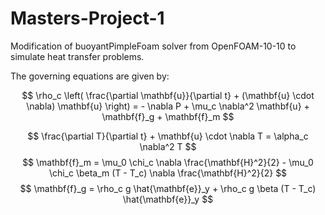 # Masters-Project-1

Modification of buoyantPimpleFoam solver from OpenFOAM-10-10 to simulate heat transfer problems.

The governing equations are given by:

$$
\rho_c \left( \frac{\partial \mathbf{u}}{\partial t} + (\mathbf{u} \cdot \nabla) \mathbf{u} \right) = - \nabla P + \mu_c \nabla^2 \mathbf{u} + \mathbf{f}_g + \mathbf{f}_m
$$

$$
\frac{\partial T}{\partial t} + \mathbf{u} \cdot \nabla T = \alpha_c \nabla^2 T 
$$
$$
\mathbf{f}_m = \mu_0 \chi_c \nabla \frac{\mathbf{H}^2}{2} - \mu_0 \chi_c \beta_m (T - T_c) \nabla \frac{\mathbf{H}^2}{2}
$$
$$
\mathbf{f}_g = \rho_c g \hat{\mathbf{e}}_y + \rho_c g \beta (T - T_c) \hat{\mathbf{e}}_y
$$
